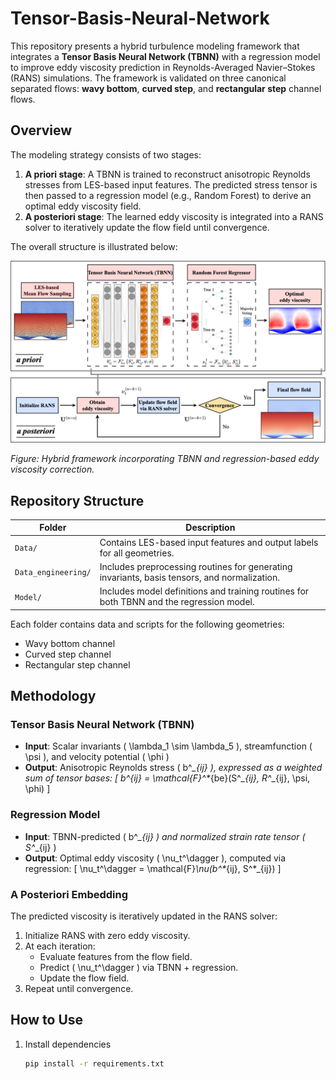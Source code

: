 # Tensor-Basis-Neural-Network

This repository presents a hybrid turbulence modeling framework that integrates a **Tensor Basis Neural Network (TBNN)** with a regression model to improve eddy viscosity prediction in Reynolds-Averaged Navier–Stokes (RANS) simulations. The framework is validated on three canonical separated flows: **wavy bottom**, **curved step**, and **rectangular step** channel flows.

## Overview

The modeling strategy consists of two stages:

1. **A priori stage**: A TBNN is trained to reconstruct anisotropic Reynolds stresses from LES-based input features. The predicted stress tensor is then passed to a regression model (e.g., Random Forest) to derive an optimal eddy viscosity field.
2. **A posteriori stage**: The learned eddy viscosity is integrated into a RANS solver to iteratively update the flow field until convergence.

The overall structure is illustrated below:

<p align="center">
  <img src="./figures/flow_chart_poster.png" alt="Framework overview" width="800"/>
</p>

*Figure: Hybrid framework incorporating TBNN and regression-based eddy viscosity correction.*

## Repository Structure

| Folder              | Description                                                                 |
|---------------------|-----------------------------------------------------------------------------|
| `Data/`             | Contains LES-based input features and output labels for all geometries.    |
| `Data_engineering/` | Includes preprocessing routines for generating invariants, basis tensors, and normalization. |
| `Model/`            | Includes model definitions and training routines for both TBNN and the regression model. |

Each folder contains data and scripts for the following geometries:
- Wavy bottom channel
- Curved step channel
- Rectangular step channel

## Methodology

### Tensor Basis Neural Network (TBNN)

- **Input**: Scalar invariants \( \lambda_1 \sim \lambda_5 \), streamfunction \( \psi \), and velocity potential \( \phi \)
- **Output**: Anisotropic Reynolds stress \( b^*_{ij} \), expressed as a weighted sum of tensor bases:
  \[
  b^*_{ij} = \mathcal{F}^*_{be}(S^*_{ij}, R^*_{ij}, \psi, \phi)
  \]

### Regression Model

- **Input**: TBNN-predicted \( b^*_{ij} \) and normalized strain rate tensor \( S^*_{ij} \)
- **Output**: Optimal eddy viscosity \( \nu_t^\dagger \), computed via regression:
  \[
  \nu_t^\dagger = \mathcal{F}_\nu(b^*_{ij}, S^*_{ij})
  \]

### A Posteriori Embedding

The predicted viscosity is iteratively updated in the RANS solver:

1. Initialize RANS with zero eddy viscosity.
2. At each iteration:
   - Evaluate features from the flow field.
   - Predict \( \nu_t^\dagger \) via TBNN + regression.
   - Update the flow field.
3. Repeat until convergence.

## How to Use

1. Install dependencies
   ```bash
   pip install -r requirements.txt